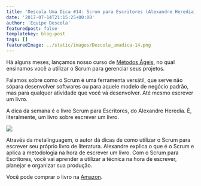 ```yaml
---
title: 'Descola Uma Dica #14: Scrum para Escritores (Alexandre Heredia)'
date: '2017-07-14T21:15:25+00:00'
author: 'Equipe Descola'
featuredpost: false
templatekey: blog-post
tags: []
featuredImage: ../static/images/Descola_umadica-14.png
---
```


Há alguns meses, lançamos nosso curso de [Métodos Ágeis](https://descola.org/curso/metodos-ageis), no qual ensinamos você a utilizar o Scrum para gerenciar seus projetos.

Falamos sobre como o Scrum é uma ferramenta versátil, que serve não sópara desenvolver softwares ou para aquele modelo de negócio padrão, mas para qualquer atividade que você vá desenvolver. Até mesmo escrever um livro.

A dica da semana é o livro Scrum para Escritores, do Alexandre Heredia. É, literalmente, um livro sobre escrever um livro.

![](https://descola.org/drops/wp-content/uploads/2017/07/scrum-para-escritores-698x1024.png)

Através da metalinguagem, o autor dá dicas de como utilizar o Scrum para escrever seu próprio livro de literatura. Alexandre explica o que é o Scrum e aplica a metodologia na hora de escrever um livro. Com o Scrum para Escritores, você vai aprender a utilizar a técnica na hora de escrever, planejar e organizar sua produção.

Você pode comprar o livro na [Amazon](https://www.amazon.com.br/Scrum-para-Escritores-Alexandre-Heredia-ebook/dp/B00YAMXEZ2).
